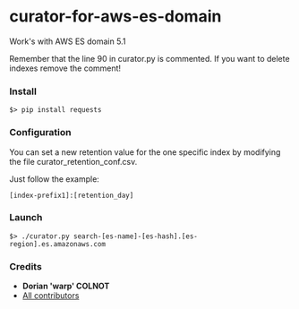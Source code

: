 # curator-for-aws-es-domain

Work's with AWS ES domain 5.1

Remember that the line 90 in curator.py is commented.
If you want to delete indexes remove the comment!

### Install
`$> pip install requests`

### Configuration
You can set a new retention value for the one specific index by modifying the file curator_retention_conf.csv.

Just follow the example:

`[index-prefix1]:[retention_day]`

### Launch
`$> ./curator.py search-[es-name]-[es-hash].[es-region].es.amazonaws.com`


### Credits

* **Dorian 'warp' COLNOT**
* [All contributors](https://github.com/w4rppy/curator-for-aws-es-domain/graphs/contributors)
